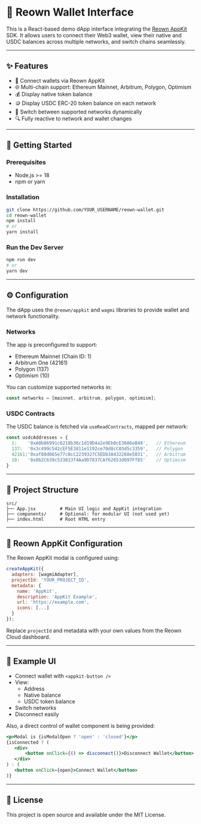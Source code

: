 # 🦊 Reown Wallet Interface

This is a React-based demo dApp interface integrating the [Reown AppKit](https://reown.com/) SDK. It allows users to connect their Web3 wallet, view their native and USDC balances across multiple networks, and switch chains seamlessly.

---

## ✨ Features

- 🔐 Connect wallets via Reown AppKit
- 🌐 Multi-chain support: Ethereum Mainnet, Arbitrum, Polygon, Optimism
- 💰 Display native token balance
- 🪙 Display USDC ERC-20 token balance on each network
- 🔁 Switch between supported networks dynamically
- 🔍 Fully reactive to network and wallet changes

---

## 🚀 Getting Started

### Prerequisites

- Node.js >= 18
- npm or yarn

### Installation

```bash
git clone https://github.com/YOUR_USERNAME/reown-wallet.git
cd reown-wallet
npm install
# or
yarn install
```

### Run the Dev Server

```bash
npm run dev
# or
yarn dev
```

---

## ⚙️ Configuration

The dApp uses the `@reown/appkit` and `wagmi` libraries to provide wallet and network functionality.

### Networks

The app is preconfigured to support:

- Ethereum Mainnet (Chain ID: 1)
- Arbitrum One (42161)
- Polygon (137)
- Optimism (10)

You can customize supported networks in:

```js
const networks = [mainnet, arbitrum, polygon, optimism];
```

### USDC Contracts

The USDC balance is fetched via `useReadContracts`, mapped per network:

```js
const usdcAddresses = {
  1:    '0xA0b86991c6218b36c1d19D4a2e9Eb0cE3606eB48',   // Ethereum
  137:  '0x3c499c542cEF5E3811e1192ce70d8cC03d5c3359',   // Polygon
  42161:'0xaf88d065e77c8cC2239327C5EDb3A432268e5831',   // Arbitrum
  10:   '0x0b2C639c533813f4Aa9D7837CAf62653d097Ff85'    // Optimism
}
```

---

## 📂 Project Structure

```
src/
├── App.jsx         # Main UI logic and AppKit integration
├── components/     # Optional: for modular UI (not used yet)
├── index.html      # Root HTML entry
```

---

## 🔐 Reown AppKit Configuration

The Reown AppKit modal is configured using:

```js
createAppKit({
  adapters: [wagmiAdapter],
  projectId: 'YOUR_PROJECT_ID',
  metadata: {
    name: 'AppKit',
    description: 'AppKit Example',
    url: 'https://example.com',
    icons: [...]
  }
});
```

Replace `projectId` and metadata with your own values from the Reown Cloud dashboard.

---

## 🧪 Example UI

- Connect wallet with `<appkit-button />`
- View:
  - Address
  - Native balance
  - USDC token balance
- Switch networks
- Disconnect easily

Also, a direct control of wallet component is being provided:


 ```jsx
<p>Modal is {isModalOpen ? 'open' : 'closed'}</p>
{isConnected ? (
    <div>
        <button onClick={() => disconnect()}>Disconnect Wallet</button>
    </div>
) : (
    <button onClick={open}>Connect Wallet</button>    
)}
```

---

## 📜 License

This project is open source and available under the MIT License.